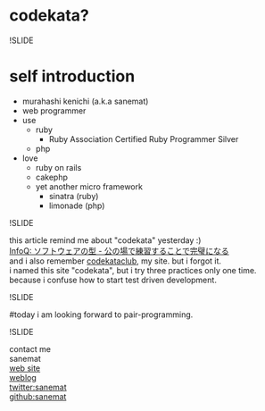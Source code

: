 # codekata?

!SLIDE

# self introduction
* murahashi kenichi (a.k.a sanemat)
* web programmer
* use
    * ruby
        * Ruby Association Certified Ruby Programmer Silver
    * php
* love
    * ruby on rails
    * cakephp
    * yet another micro framework
        * sinatra (ruby)
        * limonade (php)

!SLIDE

this article remind me about "codekata" yesterday :)  
[InfoQ: ソフトウェアの型 - 公の場で練習することで完璧になる](http://www.infoq.com/jp/news/2009/12/code-kata-video)  
and i also remember [codekataclub](http://codekata.sane.jp/), my site. but i forgot it.  
i named this site "codekata", but i try three practices only one time.  
because i confuse how to start test driven development.  

!SLIDE

#today
i am looking forward to pair-programming.  

!SLIDE

contact me  
sanemat  
[web site](http://sane.jp/)  
[weblog](http://sane.justblog.jp/)  
[twitter:sanemat](http://twitter.com/sanemat)  
[github:sanemat](http://github.com/sanemat)  
